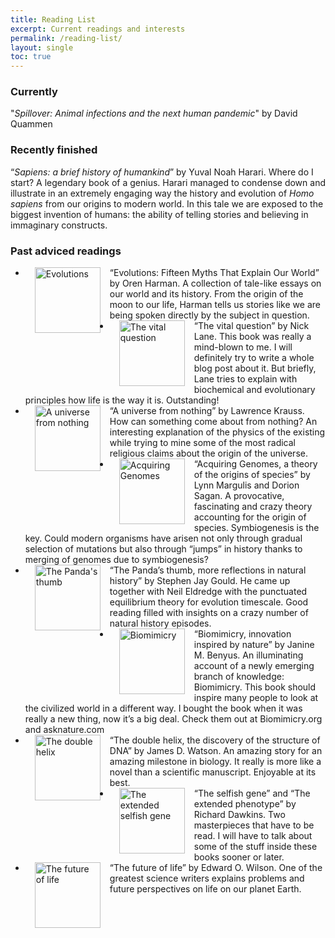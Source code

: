 ```yaml
---
title: Reading List
excerpt: Current readings and interests
permalink: /reading-list/
layout: single
toc: true
---
```

### Currently
"_Spillover: Animal infections and the next human pandemic_" by David Quammen

### Recently finished
“_Sapiens: a brief history of humankind_” by Yuval Noah Harari. Where do I start? A legendary book of a genius. Harari managed to condense down and illustrate in an extremely engaging way the history and evolution of _Homo sapiens_ from our origins to modern world. In this tale we are exposed to the biggest invention of humans: the ability of telling stories and believing in immaginary constructs.

### Past adviced readings

- <a href="https://www.amazon.com/Evolutions-Fifteen-Myths-Explain-World/dp/0374150702"><img src="https://images-na.ssl-images-amazon.com/images/I/511geOL29OL._SX331_BO1,204,203,200_.jpg" alt="Evolutions" style="margin:0px 15px;float:left;height:105px"></a> “Evolutions: Fifteen Myths That Explain Our World” by Oren Harman. A collection of tale-like essays on our world and its history. From the origin of the moon to our life, Harman tells us stories like we are being spoken directly by the subject in question.
- <a href="https://www.amazon.com/Vital-Question-Evolution-Origins-Complex/dp/0393352978/ref=sr_1_1?keywords=the+vital+question&qid=1573676197&sr=8-1"><img src="https://images-na.ssl-images-amazon.com/images/I/41j7md25wSL._SX331_BO1,204,203,200_.jpg" alt="The vital question" style="margin:0px 15px;float:left;height:105px"></a> “The vital question” by Nick Lane. This book was really a mind-blown to me. I will definitely try to write a whole blog post about it. But briefly, Lane tries to explain with biochemical and evolutionary principles how life is the way it is. Outstanding! 
- <a href="https://www.amazon.com/Universe-Nothing-There-Something-Rather/dp/1451624468/ref=sr_1_1?crid=2H932RW1KZY47&keywords=a+universe+from+nothing+by+lawrence+krauss&qid=1573723682&sprefix=a+universe+from%2Caps%2C218&sr=8-1"><img src="https://images-na.ssl-images-amazon.com/images/I/51Gf5cmUSnL._SX326_BO1,204,203,200_.jpg" alt="A universe from nothing" style="margin:0px 15px;float:left;height:105px"></a> “A universe from nothing” by Lawrence Krauss. How can something come about from nothing? An interesting explanation of the physics of the existing while trying to mine some of the most radical religious claims about the origin of the universe.
- <a href="https://www.amazon.com/Acquiring-Genomes-Theory-Origins-Species/dp/0465043917/ref=sr_1_1?keywords=acquiring+genomes&qid=1573723783&sr=8-1"><img src="https://images-na.ssl-images-amazon.com/images/I/511m39Aw5JL._SX328_BO1,204,203,200_.jpg" alt="Acquiring Genomes" style="margin:0px 15px;float:left;height:105px"></a> “Acquiring Genomes, a theory of the origins of species” by Lynn Margulis and Dorion Sagan. A provocative, fascinating and crazy theory accounting for the origin of species. Symbiogenesis is the key. Could modern organisms have arisen not only through gradual selection of mutations but also through “jumps” in history thanks to merging of genomes due to symbiogenesis?
- <a href="https://www.amazon.com/Pandas-Thumb-Reflections-Natural-History-ebook/dp/B004CRSN5Q/ref=sr_1_1?keywords=the+panda%27s+thumb&qid=1573724383&sr=8-1"><img src="https://images-na.ssl-images-amazon.com/images/I/51vtX8o8U4L._SX373_BO1,204,203,200_.jpg" alt="The Panda's thumb" style="margin:0px 15px;float:left;height:105px"></a> “The Panda’s thumb, more reflections in natural history” by Stephen Jay Gould. He came up together with Neil Eldredge with the punctuated equilibrium theory for evolution timescale. Good reading filled with insights on a crazy number of natural history episodes.
- <a href="https://www.amazon.com/Biomimicry-Innovation-Inspired-Janine-Benyus/dp/0060533226/ref=sr_1_1?keywords=biomimicty&qid=1573724445&sr=8-1-spell"><img src="https://images-na.ssl-images-amazon.com/images/I/519OMAQSKrL._SX324_BO1,204,203,200_.jpg" alt="Biomimicry" style="margin:0px 15px;float:left;height:105px"></a> “Biomimicry, innovation inspired by nature” by Janine M. Benyus. An illuminating account of a newly emerging branch of knowledge: Biomimicry. This book should inspire many people to look at the civilized world in a different way. I bought the book when it was really a new thing, now it’s a big deal. Check them out at Biomimicry.org and asknature.com
- <a href="https://www.amazon.com/Double-Helix-Personal-Discovery-Structure/dp/074321630X/ref=sr_1_1?keywords=the+double+helix&qid=1573724553&sr=8-1"><img src="https://images-na.ssl-images-amazon.com/images/I/51AyqonNA3L._SX328_BO1,204,203,200_.jpg" alt="The double helix" style="margin:0px 15px;float:left;height:105px"></a> “The double helix, the discovery of the structure of DNA” by James D. Watson. An amazing story for an amazing milestone in biology. It really is more like a novel than a scientific manuscript. Enjoyable at its best.
- <a href="https://www.amazon.com/Extended-Selfish-Gene-Richard-Dawkins/dp/0198788789/ref=sr_1_3?keywords=selfish+gene&qid=1573724617&sr=8-3"><img src="https://images-na.ssl-images-amazon.com/images/I/514arIoiQ6L._SX327_BO1,204,203,200_.jpg" alt="The extended selfish gene" style="margin:0px 15px;float:left;height:105px"></a> “The selfish gene” and “The extended phenotype” by Richard Dawkins. Two masterpieces that have to be read. I will have to talk about some of the stuff inside these books sooner or later.
- <a href="https://www.amazon.com/Future-Life-Edward-Wilson/dp/0679768114/ref=sr_1_1?keywords=the+future+of+life&qid=1573724703&sr=8-1"><img src="https://images-na.ssl-images-amazon.com/images/I/31EFSkXO7QL._SX321_BO1,204,203,200_.jpg" alt="The future of life" style="margin:0px 15px;float:left;height:105px"></a> “The future of life” by Edward O. Wilson. One of the greatest science writers explains problems and future perspectives on life on our planet Earth.
